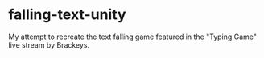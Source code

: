 # falling-text-unity
My attempt to recreate the text falling game featured in the "Typing Game" live stream by Brackeys.
